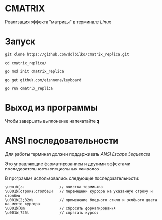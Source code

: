 # CMATRIX
Реализация эффекта "матрицы" в терминале *Linux*

# Запуск
```
git clone https://github.com/dolbilko/cmatrix_replica.git
```
```
cd cmatrix_replica/
```
```
go mod init cmatrix_replica
```
```
go get github.com/eiannone/keyboard
```
```
go run cmatrix_replica
```
# Выход из программы
Чтобы завершить выплонение напечатайте **q**

# ANSI последовательности 
Для работы терминал должен поддерживать *ANSI Escape Sequences*

Это управляющие форматированием и другими эффектами последовательности специальных символов

В программе использовались следующие последовательности:
```
\u001b[2J                // очистка терминала
\u001b[строка;столбецH   // перемещени курсора на указанную строку и столбец
\u001b[2;32m%            // применение бледного стиля и зелёного цвета на месте курсора
\u001b[0m                // сбросить форматирования
\u001b[?25l              // спрятать курсор
```
